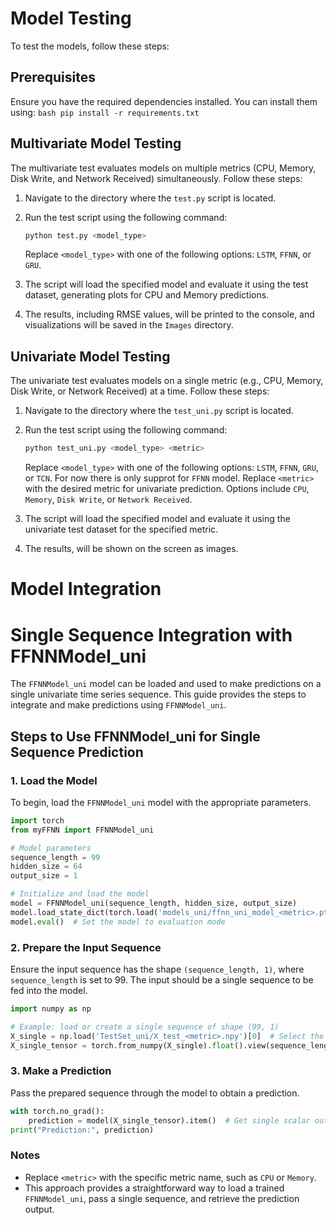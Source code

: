 # Model Testing
To test the models, follow these steps:

## Prerequisites
Ensure you have the required dependencies installed. You can install them using:
    ```bash
    pip install -r requirements.txt
    ```

## Multivariate Model Testing
The multivariate test evaluates models on multiple metrics (CPU, Memory, Disk Write, and Network Received) simultaneously. Follow these steps:
1. Navigate to the directory where the `test.py` script is located.

2. Run the test script using the following command:
    ```bash
    python test.py <model_type>
    ```
    Replace `<model_type>` with one of the following options: `LSTM`, `FFNN`, or `GRU`.

3. The script will load the specified model and evaluate it using the test dataset, generating plots for CPU and Memory predictions.

4. The results, including RMSE values, will be printed to the console, and visualizations will be saved in the `Images` directory.


## Univariate Model Testing
The univariate test evaluates models on a single metric (e.g., CPU, Memory, Disk Write, or Network Received) at a time. Follow these steps:
1. Navigate to the directory where the `test_uni.py` script is located.

2. Run the test script using the following command:
    ```bash
    python test_uni.py <model_type> <metric>
    ```
    Replace `<model_type>` with one of the following options: `LSTM`, `FFNN`, `GRU`, or `TCN`. For now there is only supprot for `FFNN` model.
    Replace `<metric>` with the desired metric for univariate prediction. Options include `CPU`, `Memory`, `Disk Write`, or `Network Received`.

3. The script will load the specified model and evaluate it using the univariate test dataset for the specified metric.

4. The results, will be shown on the screen as images.

# Model Integration
# Single Sequence Integration with FFNNModel_uni

The `FFNNModel_uni` model can be loaded and used to make predictions on a single univariate time series sequence. This guide provides the steps to integrate and make predictions using `FFNNModel_uni`.

## Steps to Use FFNNModel_uni for Single Sequence Prediction

### 1. Load the Model
To begin, load the `FFNNModel_uni` model with the appropriate parameters.

```python
import torch
from myFFNN import FFNNModel_uni  

# Model parameters
sequence_length = 99
hidden_size = 64
output_size = 1

# Initialize and load the model
model = FFNNModel_uni(sequence_length, hidden_size, output_size)
model.load_state_dict(torch.load('models_uni/ffnn_uni_model_<metric>.pth'))
model.eval()  # Set the model to evaluation mode
```

### 2. Prepare the Input Sequence
Ensure the input sequence has the shape `(sequence_length, 1)`, where `sequence_length` is set to 99. The input should be a single sequence to be fed into the model.

```python
import numpy as np

# Example: load or create a single sequence of shape (99, 1)
X_single = np.load('TestSet_uni/X_test_<metric>.npy')[0]  # Select the first test sequence
X_single_tensor = torch.from_numpy(X_single).float().view(sequence_length, 1)  # Shape: (99, 1)

```
### 3. Make a Prediction
Pass the prepared sequence through the model to obtain a prediction.

```python
with torch.no_grad():
    prediction = model(X_single_tensor).item()  # Get single scalar output
print("Prediction:", prediction)
```
### Notes
- Replace `<metric>` with the specific metric name, such as `CPU` or `Memory`.
- This approach provides a straightforward way to load a trained `FFNNModel_uni`, pass a single sequence, and retrieve the prediction output.